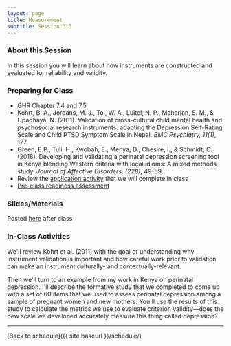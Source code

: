 ```yaml
---
layout: page
title: Measurement
subtitle: Session 3.3
---
```


### About this Session

In this session you will learn about how instruments are constructed and evaluated for reliability and validity. 

### Preparing for Class

* GHR Chapter 7.4 and 7.5
* Kohrt, B. A., Jordans, M. J., Tol, W. A., Luitel, N. P., Maharjan, S. M., & Upadhaya, N. (2011). Validation of cross-cultural child mental health and psychosocial research instruments: adapting the Depression Self-Rating Scale and Child PTSD Symptom Scale in Nepal. *BMC Psychiatry, 11(1)*, 127.
* Green, E.P., Tuli, H., Kwobah, E., Menya, D., Chesire, I., & Schmidt, C. (2018). Developing and validating a perinatal depression screening tool in Kenya blending Western criteria with local idioms: A mixed methods study. *Journal of Affective Disorders, (228)*, 49-59. 
* Review the [application activity](https://drive.google.com/open?id=1VFOhVSzHFO7uFHaK1-uz2WaOgH17wvr7) that we will complete in class
* [Pre-class readiness assessment](https://docs.google.com/spreadsheets/d/1FkE2xrVPej8o07Kgd9mNEK0vovv8EzJfVoAjUOO_gy0/edit?usp=sharing)

### Slides/Materials

Posted [here](https://drive.google.com/drive/folders/0Bxn_jkXZ1lxuVklQakF4MjZGSDQ?usp=sharing) after class

### In-Class Activities

We'll review Kohrt et al. (2011) with the goal of understanding why instrument validation is important and how careful work prior to validation can make an instrument culturally- and contextually-relevant.

Then we'll turn to an example from my work in Kenya on perinatal depression. I'll describe the formative study that we completed to come up with a set of 60 items that we used to assess perinatal depression among a sample of pregnant women and new mothers. You'll use the results of this study to calculate the metrics we use to evaluate criterion validity—does the new scale we developed accurately measure this thing called depression?

* * *

[Back to schedule]({{ site.baseurl }}/schedule/)